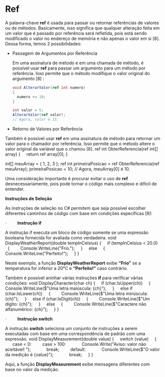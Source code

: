# Ref
  
A palavra-chave **ref** é usada para passar ou retornar referências de valores ou de métodos. Basicamente, isso significa que qualquer alteração feita em um valor que é passado por referência será refletida, pois está sendo modificado o valor no endereço de memória e não apenas o valor em si [8].
Dessa forma, temos 2 possibilidades:

- Passagem de Argumentos por Referência

  Em uma assinatura de método e em uma chamada de método, é possível usar **ref** para passar um argumento para um método por referência. Isso permite que o método modifique o valor original do argumento [8] :
  ```csharp
  void AlterarValor(ref int numero)
  {
    numero += 10;
  }

  int valor = 5;
  AlterarValor(ref valor);
  // Agora, valor é 15.
  ```

- Retorno de Valores por Referência

Também é possível usar **ref** em uma assinatura de método para retornar um valor para o chamador por referência. Isso permite que o método altere o valor original da variável que o chamou [8].
ref int ObterReferencia(ref int[] array)
{
    return ref array[0];
}

int[] meuArray = { 1, 2, 3 };
ref int primeiraPosicao = ref ObterReferencia(ref meuArray);
primeiraPosicao = 10;
// Agora, meuArray[0] é 10.

Uma consideração importante é procurar evitar o uso de **ref** desnecessariamente, pois pode tornar o código mais complexo e difícil de entender.

**Instruções de Seleção**

As instruções de seleção no C# permitem que seja possível escolher diferentes caminhos de código com base em condições específicas [9]:

·         **Instrução if**

A instrução if executa um bloco de código somente se uma expressão booleana fornecida for avaliada como verdadeira.
void DisplayWeatherReport(double tempInCelsius)
{
    if (tempInCelsius < 20.0)
    {
        Console.WriteLine("Frio.");
    }
    else
    {
        Console.WriteLine("Perfeito!");
    }
}
  
Neste exemplo, a função **DisplayWeatherReport** exibe **“Frio”** se a temperatura for inferior a 20°C e **“Perfeito!”** caso contrário.

Também é possível aninhar várias instruções **if** para verificar várias condições:
void DisplayCharacter(char ch)
{
    if (char.IsUpper(ch))
    {
        Console.WriteLine($"Uma letra maiúscula: {ch}");
    }
    else if (char.IsLower(ch))
    {
        Console.WriteLine($"Uma letra minúscula: {ch}");
    }
    else if (char.IsDigit(ch))
    {
        Console.WriteLine($"Um dígito: {ch}");
    }
    else
    {
        Console.WriteLine($"Caractere não alfanumérico: {ch}");
    }
}
  
  

·         **Instrução switch**

A instrução **switch** seleciona um conjunto de instruções a serem executadas com base em uma correspondência de padrão com uma expressão.
void DisplayMeasurement(double value)
{
    switch (value)
    {
        case < 0:
        case > 100:
            Console.Write("Aviso: valor não aceitável! ");
            break;
        default:
            Console.WriteLine($"O valor da medição é {value}");
            break;
    }
}
  
Aqui, a função **DisplayMeasurement** exibe mensagens diferentes com base no valor da medição.